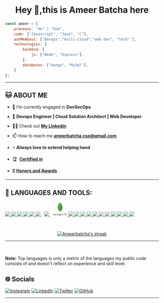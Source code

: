 <h1 align="center">Hey 👋,this is Ameer Batcha here</h1>

```javascript
const ameer = {
    pronouns: "He" | "Him",
    code: ["Javascript", "Java", "C"],
    askMeAbout: ["Devops","multi-cloud","web dev", "tech" ],
    technologies: {
        backEnd: {
            js: ["Node", "Express"],
        },
        databases: ["mongo", "MySql"],
    }
};
```
*** 

## 🐱 ABOUT ME

- 🔭 I’m currently engaged in **DevSecOps**

- 🌱 **Devops Engineer | Cloud Solution Architect | Web Developer** 

- 👨‍💻 Check out **[My Linkedin](https://www.linkedin.com/in/ameer-batcha-s-9b5989215/)**

- 📫 How to reach me **ameerbatcha.cse@gmail.com**

- ⚡  **Always love to extend helping hand**

- 🏆 ‍ **[Certified in](https://www.credly.com/users/ameer-batcha-s)**

- 🎖️ **[Honors and Awards](https://drive.google.com/file/d/1zEvNzTh-bGXIWPm8dgg8dBSDv6BzWRuW/view)**


***

## 🚀 LANGUAGES AND TOOLS:

<p align="left"> 
    <a href="https://reactjs.org/" target="_blank"> <img src="https://img.icons8.com/color/48/000000/react-native.png"/> </a>
    <a href="https://developer.mozilla.org/en-US/docs/Web/JavaScript" target="_blank"> <img src="https://img.icons8.com/color/48/000000/javascript.png"/> </a> 
    <a href="https://www.w3.org/html/" target="_blank"> <img src="https://img.icons8.com/color/48/000000/html-5.png"/> </a> 
    <a href="https://www.w3schools.com/css/" target="_blank"> <img src="https://img.icons8.com/color/48/000000/css3.png"/> </a> 
    <a href="https://getbootstrap.com" target="_blank"> <img src="https://img.icons8.com/color/48/000000/bootstrap.png"/> </a> 
    <a style="padding-right:8px;" href="https://nodejs.org" target="_blank"> <img src="https://img.icons8.com/color/48/000000/nodejs.png"/> </a> 
    <a style="padding-right:8px;" href="https://www.mysql.com/" target="_blank"> <img src="https://img.icons8.com/fluent/50/000000/mysql-logo.png"/> </a>
    <a href="https://www.mongodb.com/" target="_blank"> <img src="https://raw.githubusercontent.com/devicons/devicon/master/icons/mongodb/mongodb-original-wordmark.svg"    alt="mongodb" width="48" height="48"/> </a>  
    <a href="https://git-scm.com/" target="_blank"> <img src="https://img.icons8.com/color/48/000000/git.png"/> </a> 
    <a href="https://www.linux.org/" target="_blank"> <img src="https://img.icons8.com/color/48/000000/linux.png"/> </a>
    <a href="https://www.jenkins.io/" target="_blank"> <img src="https://img.icons8.com/color/48/000000/jenkins.png"/> </a>
    <a href="https://www.docker.com/" target="_blank"> <img src="https://img.icons8.com/color/48/000000/docker.png"/> </a>
    <a href="https://aws.amazon.com/" target="_blank"> <img src="https://img.icons8.com/color/48/000000/amazon-web-services.png"/> </a>
    <a href="https://www.terraform.io/" target="_blank"> <img src="https://img.icons8.com/color/48/000000/terraform.png"/> </a>
    <a href="https://www.ansible.com/" target="_blank"> <img src="https://img.icons8.com/color/48/000000/ansible.png"/> </a>
    <a href="https://about.gitlab.com/product/continuous-integration/" target="_blank"> <img src="https://img.icons8.com/color/48/000000/gitlab.png"/> </a>
    <a href="https://grafana.com/" target="_blank"> <img src="https://img.icons8.com/color/48/000000/grafana.png"/> </a>
    <a href="https://cloudfabrix.com/" target="_blank"> <img src="https://img.icons8.com/color/48/000000/cloud.png"/> </a>
    <a href="https://kubernetes.io/" target="_blank"> <img src="https://img.icons8.com/color/48/000000/kubernetes.png"/> </a>

 
   
</p>

<!-- [![React Badge](https://img.shields.io/badge/-React-61DBFB?style=for-the-badge&labelColor=black&logo=react&logoColor=61DBFB)](#)  [![Javascript Badge](https://img.shields.io/badge/-Javascript-F0DB4F?style=for-the-badge&labelColor=black&logo=javascript&logoColor=F0DB4F)](#) [![Typescript Badge](https://img.shields.io/badge/-Typescript-007acc?style=for-the-badge&labelColor=black&logo=typescript&logoColor=007acc)](#) [![Nodejs Badge](https://img.shields.io/badge/-Nodejs-3C873A?style=for-the-badge&labelColor=black&logo=node.js&logoColor=3C873A)](#) [![GraphQL Badge](https://img.shields.io/badge/-GraphQl-e535ab?style=for-the-badge&labelColor=black&logo=node.js&logoColor=e535ab)](#) -->
<br/>

<p align="center">
    <a href="https://github.com/Ameerbatcha/github-readme-streak-stats">
        <img title="🔥 Get streak stats for your profile at git.io/streak-stats" alt="Ameerbatcha's streak" src="https://github-readme-streak-stats.herokuapp.com/?user=Ameerbatcha&theme=black-ice&hide_border=true&stroke=0000&background=060A0CD0"/>
    </a>
</p>
 
***

  <br/>
 
  <br/>
  <b>Note:</b> Top languages is only a metric of the languages my public code consists of and doesn't reflect on experience and skill level.

## 🌐 Socials
[![Instagram](https://img.shields.io/badge/Instagram-E4405F?style=for-the-badge&logo=instagram&logoColor=white)](https://www.instagram.com/syed_ameer_batcha/) [![LinkedIn](https://img.shields.io/badge/LinkedIn-0077B5?style=for-the-badge&logo=linkedin&logoColor=white)](https://www.linkedin.com/in/ameerbatchasyed/)   [![Twitter](https://img.shields.io/twitter/follow/ameerbatcha?logo=Twitter&style=for-the-badge)](https://twitter.com/Amigo_uvay) [ ![GitHub](https://img.shields.io/badge/GitHub-100000?style=for-the-badge&logo=github&logoColor=white)](https://github.com/Ameerbatcha)
	


***

